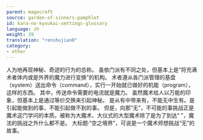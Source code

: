 ```yaml
---
parent: magecraft
source: garden-of-sinners-pamphlet
id: kara-no-kyoukai-settings-glossary
language: zh
weight: 39
translation: "renshujian0"
category:
- other
---
```


人为地再现神秘、奇迹的行为的总称。
虽依门派有不同之处，但基本上是“将充满术者体内或是外界的魔力进行变换”的机构。
术者遵从各门派管理的基盘（system）送出命令（command），实行一开始就已做好的机能（program），这样的东西。
其中，传送命令需要的电流就是魔力。
虽然魔术给人以万能的印象，但基本上是通过等价交换来引起神秘。
是从有中带来有，不能无中生有。是引起能做到的事，不能引起做不到的事。
但是，向那“无”，不可能的事挑战正是魔术这门学问的本质。被称为大魔术、大仪式的大型魔术除了是为了到达“ ”，魔法的挑战之外什么都不是。
大标题·“空之境界”，可说是一个魔术师想挑战“无”的故事。
